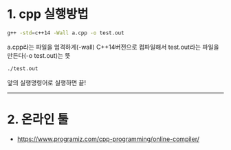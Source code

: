 # 1. cpp 실행방법

```bash
g++ -std=c++14 -Wall a.cpp -o test.out
```

a.cpp라는 파일을 엄격하게(-wall) C++14버전으로 컴파일해서
test.out라는 파일을 만든다(-o test.out)는 뜻

```bash
./test.out
```

앞의 실행명령어로 실행하면 끝!

---


# 2. 온라인 툴

* https://www.programiz.com/cpp-programming/online-compiler/
